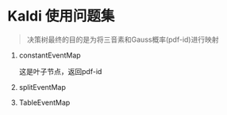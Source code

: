 # Kaldi 使用问题集

> 决策树最终的目的是为将三音素和Gauss概率(pdf-id)进行映射

1. constantEventMap

    这是叶子节点，返回pdf-id

2. splitEventMap

3. TableEventMap

